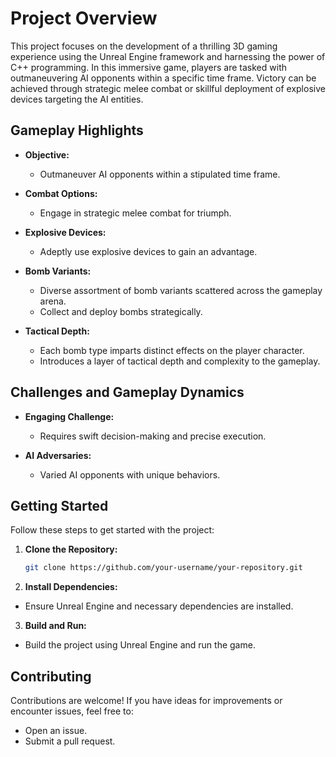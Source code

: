 # Project Overview

This project focuses on the development of a thrilling 3D gaming experience using the Unreal Engine framework and harnessing the power of C++ programming. In this immersive game, players are tasked with outmaneuvering AI opponents within a specific time frame. Victory can be achieved through strategic melee combat or skillful deployment of explosive devices targeting the AI entities.

## Gameplay Highlights

- **Objective:**
  - Outmaneuver AI opponents within a stipulated time frame.

- **Combat Options:**
  - Engage in strategic melee combat for triumph.

- **Explosive Devices:**
  - Adeptly use explosive devices to gain an advantage.

- **Bomb Variants:**
  - Diverse assortment of bomb variants scattered across the gameplay arena.
  - Collect and deploy bombs strategically.

- **Tactical Depth:**
  - Each bomb type imparts distinct effects on the player character.
  - Introduces a layer of tactical depth and complexity to the gameplay.

## Challenges and Gameplay Dynamics

- **Engaging Challenge:**
  - Requires swift decision-making and precise execution.

- **AI Adversaries:**
  - Varied AI opponents with unique behaviors.

## Getting Started

Follow these steps to get started with the project:

1. **Clone the Repository:**
   ```bash
   git clone https://github.com/your-username/your-repository.git
2. **Install Dependencies:**
  - Ensure Unreal Engine and necessary dependencies are installed.

3. **Build and Run:**
  - Build the project using Unreal Engine and run the game.

## Contributing

Contributions are welcome! If you have ideas for improvements or encounter issues, feel free to:

- Open an issue.
- Submit a pull request.

